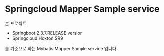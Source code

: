 # Springcloud Mapper Sample service
본 프로젝트
- Springboot 2.3.7.RELEASE version
- Springcloud Hoxton.SR9   
   
를 기준으로 하는 Mybatis Mapper Sample service 입니다.   